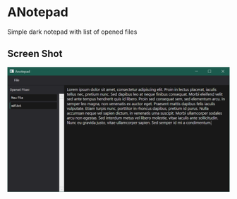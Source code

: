 # ANotepad
Simple dark notepad with list of opened files
## Screen Shot
![Screen Shot](https://github.com/alanmocek/ANotepad/blob/master/ANotepad/Images/ANotepadScreenShot.png)
